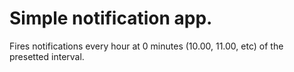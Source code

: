 # Simple notification app.
Fires notifications every hour at 0 minutes (10.00, 11.00, etc) of the presetted interval.